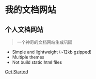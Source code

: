 
# 我的文档网站
## 个人文档网站
> 一个神奇的文档网站生成巩固
* Simple and lightweight (~12kb gzipped)
* Multiple themes
* Not build static html files

[Get Started](home.md)
